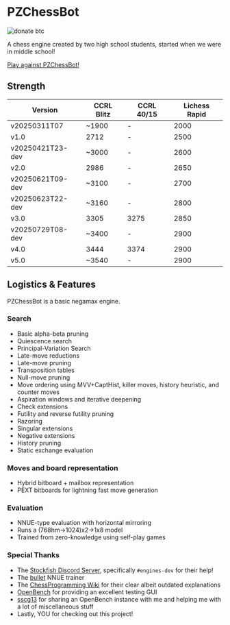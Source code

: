 # PZChessBot

![donate btc](https://img.shields.io/badge/donate%20btc-31pma4U314hJHSxXBECWxYFPBgL7n9BoCC-blue)

A chess engine created by two high school students, started when we were in middle school!

[Play against PZChessBot!](https://lichess.org/@/PZChessBot)

## Strength

|      Version     | CCRL Blitz | CCRL 40/15 | Lichess Rapid |
| ---------------- | ---------- | ---------- | ------------- |
| v20250311T07     |   ~1900    |     -      |     2000      |
| v1.0             |    2712    |     -      |     2500      |
| v20250421T23-dev |   ~3000    |     -      |     2600      |
| v2.0             |    2986    |     -      |     2650      |
| v20250621T09-dev |   ~3100    |     -      |     2700      |
| v20250623T22-dev |   ~3160    |     -      |     2800      |
| v3.0             |    3305    |    3275    |     2850      |
| v20250729T08-dev |   ~3400    |     -      |     2900      |
| v4.0             |    3444    |    3374    |     2900      |
| v5.0             |   ~3540    |     -      |     2900      |

## Logistics & Features

PZChessBot is a basic negamax engine.

### Search

- Basic alpha-beta pruning
- Quiescence search
- Principal-Variation Search
- Late-move reductions
- Late-move pruning
- Transposition tables
- Null-move pruning
- Move ordering using MVV+CaptHist, killer moves, history heuristic, and counter moves
- Aspiration windows and iterative deepening
- Check extensions
- Futility and reverse futility pruning
- Razoring
- Singular extensions
- Negative extensions
- History pruning
- Static exchange evaluation

### Moves and board representation

- Hybrid bitboard + mailbox representation
- PEXT bitboards for lightning fast move generation

### Evaluation

- NNUE-type evaluation with horizontal mirroring
- Runs a (768hm->1024)x2->1x8 model
- Trained from zero-knowledge using self-play games

### Special Thanks

- The [Stockfish Discord Server](https://discord.gg/XUyHyT5ap9), specifically `#engines-dev` for their help!
- The [bullet](https://github.com/jw1912/bullet) NNUE trainer
- The [ChessProgramming Wiki](https://chessprogramming.org/) for their clear albeit outdated explanations
- [OpenBench](https://github.com/AndyGrant/OpenBench) for providing an excellent testing GUI
- [sscg13](https://github.com/sscg13) for sharing an OpenBench instance with me and helping me with a lot of miscellaneous stuff
- Lastly, YOU for checking out this project!
